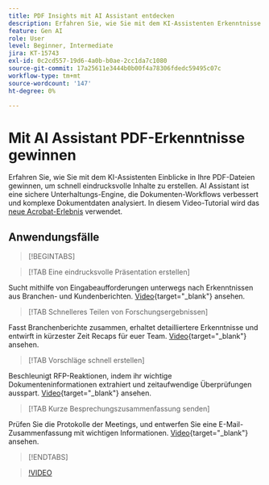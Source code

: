 ```yaml
---
title: PDF Insights mit AI Assistant entdecken
description: Erfahren Sie, wie Sie mit dem KI-Assistenten Erkenntnisse aus Ihren PDF-Dateien gewinnen
feature: Gen AI
role: User
level: Beginner, Intermediate
jira: KT-15743
exl-id: 0c2cd557-19d6-4a0b-b0ae-2cc1da7c1080
source-git-commit: 17a25611e3444b0b00f4a78306fdedc59495c07c
workflow-type: tm+mt
source-wordcount: '147'
ht-degree: 0%

---
```


# Mit AI Assistant PDF-Erkenntnisse gewinnen

Erfahren Sie, wie Sie mit dem KI-Assistenten Einblicke in Ihre PDF-Dateien gewinnen, um schnell eindrucksvolle Inhalte zu erstellen. AI Assistant ist eine sichere Unterhaltungs-Engine, die Dokumenten-Workflows verbessert und komplexe Dokumentdaten analysiert. In diesem Video-Tutorial wird das [neue Acrobat-Erlebnis](new-workspace.md) verwendet.

## Anwendungsfälle

>[!BEGINTABS]

>[!TAB Eine eindrucksvolle Präsentation erstellen]

Sucht mithilfe von Eingabeaufforderungen unterwegs nach Erkenntnissen aus Branchen- und Kundenberichten. [Video](https://video.tv.adobe.com/v/3428811?quality=12&learn=on&hidetitle=true){target="_blank"} ansehen.

>[!TAB Schnelleres Teilen von Forschungsergebnissen]

Fasst Branchenberichte zusammen, erhaltet detailliertere Erkenntnisse und entwirft in kürzester Zeit Recaps für euer Team. [Video](https://video.tv.adobe.com/v/3427286?quality=12&learn=on&hidetitle=true){target="_blank"} ansehen.

>[!TAB Vorschläge schnell erstellen]

Beschleunigt RFP-Reaktionen, indem ihr wichtige Dokumenteninformationen extrahiert und zeitaufwendige Überprüfungen ausspart. [Video](https://video.tv.adobe.com/v/3428639?quality=12&learn=on&hidetitle=true){target="_blank"} ansehen.

>[!TAB Kurze Besprechungszusammenfassung senden]

Prüfen Sie die Protokolle der Meetings, und entwerfen Sie eine E-Mail-Zusammenfassung mit wichtigen Informationen. [Video](https://video.tv.adobe.com/v/3427292?quality=12&learn=on&hidetitle=true){target="_blank"} ansehen.

>[!ENDTABS]

>[!VIDEO](https://video.tv.adobe.com/v/3445831?enablevpops&quality=12&learn=on&hidetitle=true&captions=ger)
